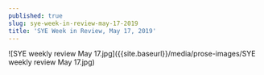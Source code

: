 ```yaml
---
published: true
slug: sye-week-in-review-may-17-2019
title: 'SYE Week in Review, May 17, 2019'
---
```

![SYE weekly review May 17.jpg]({{site.baseurl}}/media/prose-images/SYE weekly review May 17.jpg)
